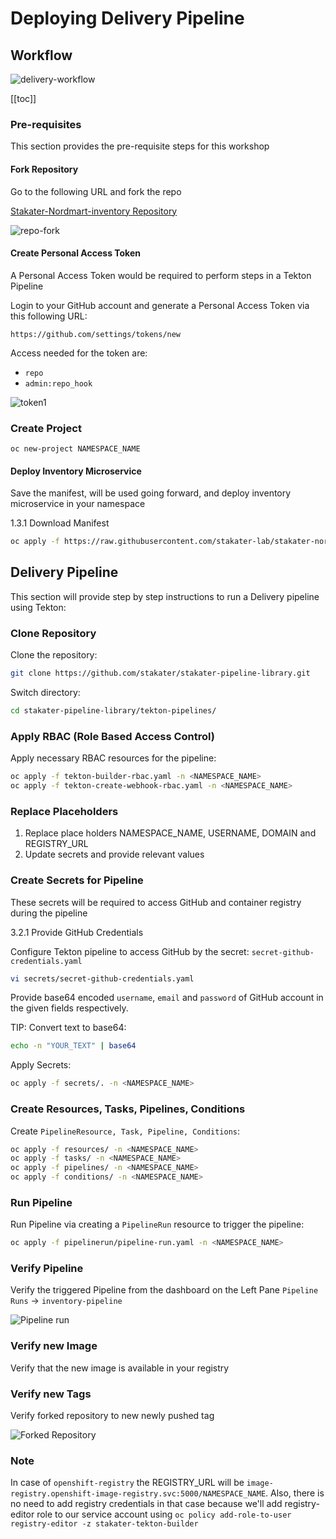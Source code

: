 # Deploying Delivery Pipeline

## Workflow

![delivery-workflow](./images/delivery-workflow.jpg)

[[toc]]

### Pre-requisites

This section provides the pre-requisite steps for this workshop

#### Fork Repository

Go to the following URL and fork the repo

[Stakater-Nordmart-inventory Repository](https://github.com/stakater-lab/stakater-nordmart-inventory)

![repo-fork](./images/fork-repo.png)

#### Create Personal Access Token

A Personal Access Token would be required to perform steps in a Tekton Pipeline

Login to your GitHub account and generate a Personal Access Token via this following URL:

`https://github.com/settings/tokens/new`

Access needed for the token are:

* `repo`
* `admin:repo_hook`

![token1](./images/token-access.png)

### Create Project

`oc new-project NAMESPACE_NAME`

#### Deploy Inventory Microservice

Save the manifest, will be used going forward, and deploy inventory microservice in your namespace

1.3.1 Download Manifest

```bash
oc apply -f https://raw.githubusercontent.com/stakater-lab/stakater-nordmart-inventory/master/deployment/manifests/application/inventory.yaml -n NAMESPACE_NAME
```

## Delivery Pipeline

This section will provide step by step instructions to run a Delivery pipeline using Tekton:

### Clone Repository

Clone the repository:

```bash
git clone https://github.com/stakater/stakater-pipeline-library.git
```

Switch directory:

```bash
cd stakater-pipeline-library/tekton-pipelines/
```

### Apply RBAC (Role Based Access Control)

Apply necessary RBAC resources for the pipeline:

```bash
oc apply -f tekton-builder-rbac.yaml -n <NAMESPACE_NAME>
oc apply -f tekton-create-webhook-rbac.yaml -n <NAMESPACE_NAME>
```

### Replace Placeholders

1. Replace place holders NAMESPACE_NAME, USERNAME, DOMAIN and REGISTRY_URL
1. Update secrets and provide relevant values

### Create Secrets for Pipeline

These secrets will be required to access GitHub and container registry during the pipeline

3.2.1 Provide GitHub Credentials

Configure Tekton pipeline to access GitHub by the secret: `secret-github-credentials.yaml`

```bash
vi secrets/secret-github-credentials.yaml
```

Provide base64 encoded `username`, `email` and `password` of GitHub account in the given fields respectively.

TIP: Convert text to base64:

```bash
echo -n "YOUR_TEXT" | base64
```

Apply Secrets:

```bash
oc apply -f secrets/. -n <NAMESPACE_NAME>
```

### Create Resources, Tasks, Pipelines, Conditions

Create `PipelineResource, Task, Pipeline, Conditions`:

```bash
oc apply -f resources/ -n <NAMESPACE_NAME>
oc apply -f tasks/ -n <NAMESPACE_NAME>
oc apply -f pipelines/ -n <NAMESPACE_NAME>
oc apply -f conditions/ -n <NAMESPACE_NAME>
```

### Run Pipeline

Run Pipeline via creating a `PipelineRun` resource to trigger the pipeline:

```bash
oc apply -f pipelinerun/pipeline-run.yaml -n <NAMESPACE_NAME>
```

### Verify Pipeline

Verify the triggered Pipeline from the dashboard on the Left Pane
`Pipeline Runs` -> `inventory-pipeline`

![Pipeline run](./images/pipeline-result.png)

### Verify new Image

Verify that the new image is available in your registry

### Verify new Tags

Verify forked repository to new newly pushed tag

![Forked Repository](./images/stakater-nordmart-inventory-tag.png)

### Note

In case of `openshift-registry` the REGISTRY_URL will be `image-registry.openshift-image-registry.svc:5000/NAMESPACE_NAME`.
Also, there is no need to add registry credentials in that case because we'll add registry-editor role to our service account
using `oc policy add-role-to-user registry-editor -z stakater-tekton-builder`
